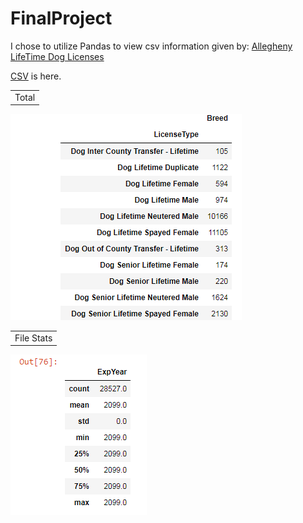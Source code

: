 # FinalProject

I chose to utilize Pandas to view csv information given by: 
[Allegheny LifeTime Dog Licenses](https://data.wprdc.org/dataset/allegheny-county-dog-licenses/resource/f8ab32f7-44c7-43ca-98bf-c1b444724598)

[CSV](https://data.wprdc.org/dataset/ad5bd3d6-1b53-4ed0-8cd9-157a985bd0bd/resource/f8ab32f7-44c7-43ca-98bf-c1b444724598/download/2099-05-01.csv) is here.

<table>
    <tr>
        <td>Total</td>
    </tr>
  
</table>

![python documentation](Total.png "Total docs")

<table>
    <tr>
        <td>File Stats</td>
    </tr>
  
</table>

![python documentation](stats.png "stats docs")
